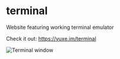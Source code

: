 # terminal
Website featuring working terminal emulator

Check it out: https://vuxe.im/terminal

![Terminal window](https://vuxe.im/gallery/images/8238.png)
